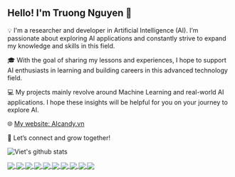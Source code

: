 ## Hello! I'm Truong Nguyen 👋 

💡 I'm a researcher and developer in Artificial Intelligence (AI). I’m passionate about exploring AI applications and constantly strive to expand my knowledge and skills in this field.

🎓 With the goal of sharing my lessons and experiences, I hope to support AI enthusiasts in learning and building careers in this advanced technology field.

💻 My projects mainly revolve around Machine Learning and real-world AI applications. I hope these insights will be helpful for you on your journey to explore AI.

🌐 [My website: AIcandy.vn](https://aicandy.vn/)

🌱 Let’s connect and grow together!



![Viet's github stats](https://github-readme-stats-git-masterrstaa-rickstaa.vercel.app/api?username=TruongNV-hut&show_icons=true&theme=radical&hide=contribs,prs,issues)


<a href="https://github.com/TruongNV-hut/AIcandy_LSTM_Stock_iiyiedys/">
  <img align="center" src="https://github-readme-stats.anuraghazra1.vercel.app/api/pin/?username=TruongNV-hut&repo=AIcandy_LSTM_Stock_iiyiedys&theme=tokyonight" />
</a>    
<a href="https://github.com/TruongNV-hut/AIcandy_DQN_FlappyBird_xcrtkuqo/">
  <img align="center" src="https://github-readme-stats.anuraghazra1.vercel.app/api/pin/?username=TruongNV-hut&repo=AIcandy_DQN_FlappyBird_xcrtkuqo&theme=tokyonight" />
</a>

<a href="https://github.com/TruongNV-hut/AIcandy_Android_ImageClassification_smdkrohy/">
  <img align="center" src="https://github-readme-stats.anuraghazra1.vercel.app/api/pin/?username=TruongNV-hut&repo=AIcandy_Android_ImageClassification_smdkrohy&theme=tokyonight" />
</a>    
<a href="https://github.com/TruongNV-hut/AIcandy_Android_ObjectDetection_vrnthbny/">
  <img align="center" src="https://github-readme-stats.anuraghazra1.vercel.app/api/pin/?username=TruongNV-hut&repo=AIcandy_Android_ObjectDetection_vrnthbny&theme=tokyonight" />
</a>

<a href="https://github.com/TruongNV-hut/AIcandy_SSD300_ObjectDetection_urentmnt/">
  <img align="center" src="https://github-readme-stats.anuraghazra1.vercel.app/api/pin/?username=TruongNV-hut&repo=AIcandy_SSD300_ObjectDetection_urentmnt&theme=tokyonight" />
</a>    
<a href="https://github.com/TruongNV-hut/AIcandy_RetinaNet_ObjectDetection_mqeprgnq/">
  <img align="center" src="https://github-readme-stats.anuraghazra1.vercel.app/api/pin/?username=TruongNV-hut&repo=AIcandy_RetinaNet_ObjectDetection_mqeprgnq&theme=tokyonight" />
</a>

<a href="https://github.com/TruongNV-hut/AI_U_P_Cl_YOLO5_ObjectDetection_usgmsdsh/">
  <img align="center" src="https://github-readme-stats.anuraghazra1.vercel.app/api/pin/?username=TruongNV-hut&repo=AI_U_P_Cl_YOLO5_ObjectDetection_usgmsdsh&theme=tokyonight" />
</a>    
<a href="https://github.com/TruongNV-hut/AI_U_P_Cl_YOLO8_ObjectDetection_cgyettix /">
  <img align="center" src="https://github-readme-stats.anuraghazra1.vercel.app/api/pin/?username=TruongNV-hut&repo=AI_U_P_Cl_YOLO8_ObjectDetection_cgyettix&theme=tokyonight" />
</a>

<a href="https://github.com/TruongNV-hut/AIcandy_GoogleNet_ImageClassification_issabxru/">
  <img align="center" src="https://github-readme-stats.anuraghazra1.vercel.app/api/pin/?username=TruongNV-hut&repo=AIcandy_GoogleNet_ImageClassification_issabxru&theme=tokyonight" />
</a>    
<a href="https://github.com/TruongNV-hut/AIcandy_MobileNet_ImageClassification_gargdlos/">
  <img align="center" src="https://github-readme-stats.anuraghazra1.vercel.app/api/pin/?username=TruongNV-hut&repo=AIcandy_MobileNet_ImageClassification_gargdlos&theme=tokyonight" />
</a>

